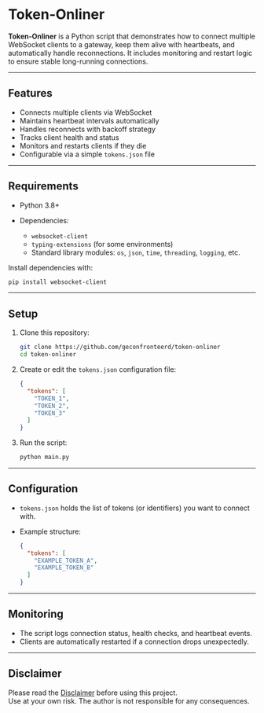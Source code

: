 # Token-Onliner

**Token-Onliner** is a Python script that demonstrates how to connect multiple WebSocket clients to a gateway, keep them alive with heartbeats, and automatically handle reconnections. It includes monitoring and restart logic to ensure stable long-running connections.

---

## Features

* Connects multiple clients via WebSocket
* Maintains heartbeat intervals automatically
* Handles reconnects with backoff strategy
* Tracks client health and status
* Monitors and restarts clients if they die
* Configurable via a simple `tokens.json` file

---

## Requirements

* Python 3.8+
* Dependencies:

  * `websocket-client`
  * `typing-extensions` (for some environments)
  * Standard library modules: `os`, `json`, `time`, `threading`, `logging`, etc.

Install dependencies with:

```bash
pip install websocket-client
```

---

## Setup

1. Clone this repository:

   ```bash
   git clone https://github.com/geconfronteerd/token-onliner
   cd token-onliner
   ```

2. Create or edit the `tokens.json` configuration file:

   ```json
   {
     "tokens": [
       "TOKEN_1",
       "TOKEN_2",
       "TOKEN_3"
     ]
   }
   ```

3. Run the script:

   ```bash
   python main.py
   ```

---

## Configuration

* `tokens.json` holds the list of tokens (or identifiers) you want to connect with.
* Example structure:

  ```json
  {
    "tokens": [
      "EXAMPLE_TOKEN_A",
      "EXAMPLE_TOKEN_B"
    ]
  }
  ```

---

## Monitoring

* The script logs connection status, health checks, and heartbeat events.
* Clients are automatically restarted if a connection drops unexpectedly.

---

## Disclaimer

Please read the [Disclaimer](./DISCLAIMER.md) before using this project.  
Use at your own risk. The author is not responsible for any consequences.
